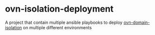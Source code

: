 # ovn-isolation-deployment

A project that contain multiple ansible playbooks to deploy [ovn-domain-isolation](https://gitlab-master.nvidia.com/sdn/ovn-domain-service) on multiple different environments
